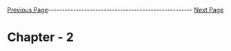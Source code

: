 

[Previous Page]()---------------------------------------------------- [Next Page]()



# Chapter - 2 

## 
